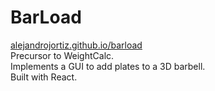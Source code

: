 # BarLoad
[alejandrojortiz.github.io/barload](https://alejandrojortiz.github.io/barload)  
Precursor to WeightCalc.  
Implements a GUI to add plates to a 3D barbell.  
Built with React.
